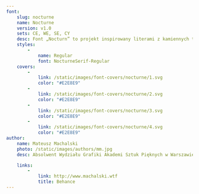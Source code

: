 ```yaml
---
font:
    slug: nocturne
    name: Nocturne
    version: v1.0
    sets: CE, WE, SE, CY
    desc: Font „Nocturn” to projekt inspirowany literami z kamiennych tablic upamiętniających ofiary II Wojny Światowej w Warszawie oraz hebrajskimi przedwojennymi szyldami. „Nocturn” to krój dziełowy, geometryczny w formie, kontrastowy w rysunku liter oraz modernistyczny w swoim charakterze.
    styles:
        -
            name: Regular
            font: NocturneSerif-Regular
    covers:
        -
            link: /static/images/font-covers/nocturne/1.svg
            color: "#E2E8E9"
        -
            link: /static/images/font-covers/nocturne/2.svg
            color: "#E2E8E9"
        -
            link: /static/images/font-covers/nocturne/3.svg
            color: "#E2E8E9"
        -
            link: /static/images/font-covers/nocturne/4.svg
            color: "#E2E8E9"
author:
    name: Mateusz Machalski
    photo: /static/images/authors/mm.jpg
    desc: Absolwent Wydziału Grafiki Akademi Sztuk Pięknych w Warszawie. Zajmuje się projektowaniem identyfikacji wizualnych oraz krojów pism. Autor m.in. identyfikacji wizualnej Nagrody Solidarności im. Lecha Wałęsy oraz projektu rodziny 42 odmian krojów pism dla korporacji Tupperware. Dyrektor artystyczny magazynu „Warsawholic”.

    links:
        -
            link: http://www.machalski.wtf
            title: Behance
---
```

